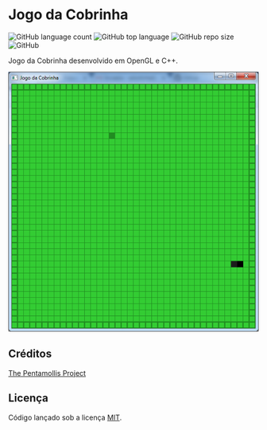 # Jogo da Cobrinha

![GitHub language count](https://img.shields.io/github/languages/count/whoisraibolt/Jogo-da-Cobrinha.svg)
![GitHub top language](https://img.shields.io/github/languages/top/whoisraibolt/Jogo-da-Cobrinha.svg)
![GitHub repo size](https://img.shields.io/github/repo-size/whoisraibolt/Jogo-da-Cobrinha.svg)
![GitHub](https://img.shields.io/github/license/whoisraibolt/Jogo-da-Cobrinha.svg)

Jogo da Cobrinha desenvolvido em OpenGL e C++.

![Jogo da Cobrinha](https://raw.githubusercontent.com/whoisraibolt/Jogo-da-Cobrinha/master/Imagem.PNG)

## Créditos

[The Pentamollis Project](https://www.youtube.com/playlist?list=PLWzp0Bbyy_3gXc0YBxiIR9Tb5KfmLSL_C "The Pentamollis Project")

## Licença

Código lançado sob a licença [MIT](https://github.com/whoisraibolt/Jogo-da-Cobrinha/blob/master/LICENSE "MIT").
